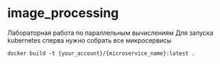 # image_processing
Лабораторная работа по параллельным вычислениям
Для запуска kubernetes сперва нужно собрать все микросервисы
```
docker build -t {your_account}/{microservice_name}:latest .
```
